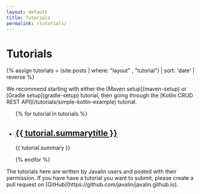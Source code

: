 ```yaml
---
layout: default
title: Tutorials
permalink: /tutorials/
---
```


<h1 class="no-margin-top">Tutorials</h1>

{% assign tutorials = (site.posts | where: "layout" , "tutorial") | sort: 'date' | reverse %}

<div class="tutorials-header" markdown="1">
We recommend starting with either the [Maven setup](maven-setup) or [Gradle setup](gradle-setup) tutorial, then going through the [Kotlin CRUD REST API](/tutorials/simple-kotlin-example) tutorial.
</div>

<div class="tutorial-overview">
    <ul class="tutorial-list">
        {% for tutorial in tutorials %}
        <li class="tutorial-summary">
          <h2><a href="{{ tutorial.url }}">{{ tutorial.summarytitle }}</a></h2>
          <p>{{ tutorial.summary }}</p>
        </li>
        {% endfor %}
    </ul>
</div>
<div class="tutorials-footer" markdown="1">
The tutorials here are written by Javalin users and posted with their permission.
If you have have a tutorial you want to submit, please create a pull request on [GitHub](https://github.com/javalin/javalin.github.io).
</div>

